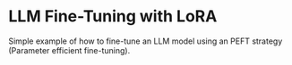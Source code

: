 # LLM Fine-Tuning with LoRA  
Simple example of how to fine-tune an LLM model using an PEFT strategy (Parameter efficient fine-tuning).
